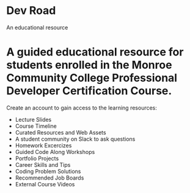 # Dev Road

An educational resource

# A guided educational resource for students enrolled in the Monroe Community College Professional Developer Certification Course.

Create an account to gain access to the learning resources:

* Lecture Slides
* Course Timeline
* Curated Resources and Web Assets
* A student community on Slack to ask questions
* Homework Excercizes
* Guided Code Along Workshops
* Portfolio Projects
* Career Skills and Tips
* Coding Problem Solutions
* Recommended Job Boards
* External Course Videos